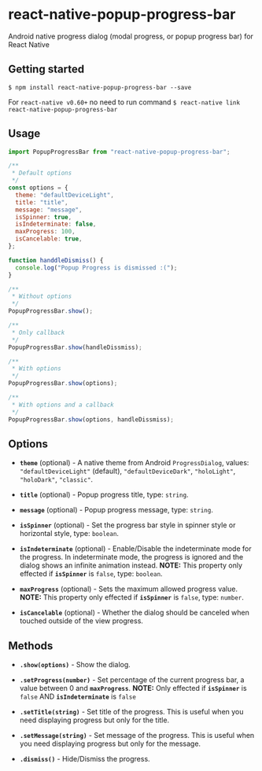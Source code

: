 # react-native-popup-progress-bar

Android native progress dialog (modal progress, or popup progress bar) for React Native

## Getting started

`$ npm install react-native-popup-progress-bar --save`

For `react-native v0.60+` no need to run command `$ react-native link react-native-popup-progress-bar`

## Usage

```js
import PopupProgressBar from "react-native-popup-progress-bar";

/**
 * Default options
 */
const options = {
  theme: "defaultDeviceLight",
  title: "title",
  message: "message",
  isSpinner: true,
  isIndeterminate: false,
  maxProgress: 100,
  isCancelable: true,
};

function handdleDismiss() {
  console.log("Popup Progress is dismissed :(");
}

/**
 * Without options
 */
PopupProgressBar.show();

/**
 * Only callback
 */
PopupProgressBar.show(handleDissmiss);

/**
 * With options
 */
PopupProgressBar.show(options);

/**
 * With options and a callback
 */
PopupProgressBar.show(options, handleDissmiss);
```

## Options

- **`theme`** (optional) - A native theme from Android `ProgressDialog`, values: `"defaultDeviceLight"` (default), `"defaultDeviceDark"`, `"holoLight"`, `"holoDark"`, `"classic"`.

- **`title`** (optional) - Popup progress title, type: `string`.

- **`message`** (optional) - Popup progress message, type: `string`.

- **`isSpinner`** (optional) - Set the progress bar style in spinner style or horizontal style, type: `boolean`.

- **`isIndeterminate`** (optional) - Enable/Disable the indeterminate mode for the progress. In indeterminate mode, the progress is ignored and the dialog shows an infinite animation instead. **NOTE:** This property only effected if **`isSpinner`** is `false`, type: `boolean`.

- **`maxProgress`** (optional) - Sets the maximum allowed progress value. **NOTE:** This property only effected if **`isSpinner`** is `false`, type: `number`.

- **`isCancelable`** (optional) - Whether the dialog should be canceled when touched outside of the view progress.

## Methods

- **`.show(options)`** - Show the dialog.

- **`.setProgress(number)`** - Set percentage of the current progress bar, a value between 0 and **`maxProgress`**. **NOTE:** Only effected if **`isSpinner`** is `false` AND **`isIndeterminate`** is `false`

- **`.setTitle(string)`** - Set title of the progress. This is useful when you need displaying progress but only for the title.

- **`.setMessage(string)`** - Set message of the progress. This is useful when you need displaying progress but only for the message.

- **`.dismiss()`** - Hide/Dismiss the progress.
